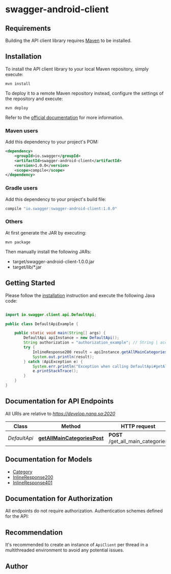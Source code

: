 # swagger-android-client

## Requirements

Building the API client library requires [Maven](https://maven.apache.org/) to be installed.

## Installation

To install the API client library to your local Maven repository, simply execute:

```shell
mvn install
```

To deploy it to a remote Maven repository instead, configure the settings of the repository and execute:

```shell
mvn deploy
```

Refer to the [official documentation](https://maven.apache.org/plugins/maven-deploy-plugin/usage.html) for more information.

### Maven users

Add this dependency to your project's POM:

```xml
<dependency>
    <groupId>io.swagger</groupId>
    <artifactId>swagger-android-client</artifactId>
    <version>1.0.0</version>
    <scope>compile</scope>
</dependency>
```

### Gradle users

Add this dependency to your project's build file:

```groovy
compile "io.swagger:swagger-android-client:1.0.0"
```

### Others

At first generate the JAR by executing:

    mvn package

Then manually install the following JARs:

* target/swagger-android-client-1.0.0.jar
* target/lib/*.jar

## Getting Started

Please follow the [installation](#installation) instruction and execute the following Java code:

```java

import io.swagger.client.api.DefaultApi;

public class DefaultApiExample {

    public static void main(String[] args) {
        DefaultApi apiInstance = new DefaultApi();
        String authorization = "authorization_example"; // String | access token for user
        try {
            InlineResponse200 result = apiInstance.getAllMainCategoriesPost(authorization);
            System.out.println(result);
        } catch (ApiException e) {
            System.err.println("Exception when calling DefaultApi#getAllMainCategoriesPost");
            e.printStackTrace();
        }
    }
}

```

## Documentation for API Endpoints

All URIs are relative to *https://develop.nana.sa:2020*

Class | Method | HTTP request | Description
------------ | ------------- | ------------- | -------------
*DefaultApi* | [**getAllMainCategoriesPost**](docs/DefaultApi.md#getAllMainCategoriesPost) | **POST** /get_all_main_categories | get all categories


## Documentation for Models

 - [Category](docs/Category.md)
 - [InlineResponse200](docs/InlineResponse200.md)
 - [InlineResponse401](docs/InlineResponse401.md)


## Documentation for Authorization

All endpoints do not require authorization.
Authentication schemes defined for the API:

## Recommendation

It's recommended to create an instance of `ApiClient` per thread in a multithreaded environment to avoid any potential issues.

## Author



